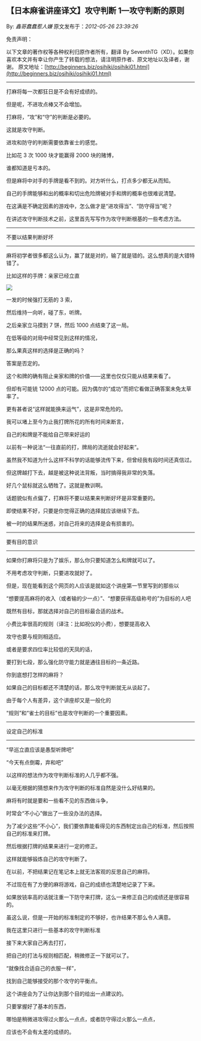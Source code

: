## 【日本麻雀讲座译文】攻守判断 1—攻守判断的原则

By: _鑫哥蠢蠢惹人嫌_ 原文发布于：_2012-05-26 23:39:26_

免责声明：

以下文章的著作权等各种权利归原作者所有，翻译
By
SeventhTG（XD）。如果你喜欢本文并有幸让你产生了转载的想法，请注明原作者、原文地址以及译者，谢谢。
原文地址：[http://beginners.biz/osihiki/osihiki01.html](http://beginners.biz/osihiki/osihiki01.html)

---

打麻将每一次都狂日是不会有好成绩的。

但是呢，不进攻点棒又不会增加。

打麻将，“攻”和“守”的判断是必要的。

这就是攻守判断。

进攻和防守的判断需要依靠雀士的感觉。

比如花 3 次 1000 块才能赢得 2000 块的赌博，

谁都知道是亏本的。

但是麻将中对手的手牌是看不到的。对方听什么，打点多少都无从而知。

自己的手牌能够和出的概率和切出危险牌被对手和牌的概率也很难说清楚。

在这满是不确定因素的游戏中，怎么做才是“进攻得当”、“防守得当”呢？

在讲述攻守判断技术之前，这里首先写写作为攻守判断根基的一些考虑方法。

---

不要以结果判断好坏

---

麻将初学者很多都这么认为，赢了就是对的，输了就是错的。这么想真的是大错特错了。

比如这样的手牌：亲家已经立直

![](http://s6.sinaimg.cn/middle/7f78b76fxc0f330a9a275&690)

一发的时候强打无筋的 3 索，

然后维持一向听，碰了东，听牌。

之后亲家立马摸到 7 饼，然后 1000 点结束了这一局。

在低等级的对局中经常见到这样的情况，

那么果真这样的选择是正确的吗？

答案是否定的。

这个和牌的确有阻止亲家和牌的价值——这里也仅仅只能从结果来看了。

但却有可能铳 12000 点的可能。因为偶尔的“成功”而把它看做正确答案未免太草率了。

更有甚者说“这样就能换来运气”，这是非常危险的。

我可以堵上至今为止我打牌所花的所有时间来断言，

自己的和牌是不能给自己带来好运的

以前有一种说法“一往直前的打，牌局的流逝就会好起来”。

虽然我不知道为什么这样不科学的话能够流传下来，但曾经我有段时间还真信过。

但这牌越打下去，越是被这种说法背叛，当时搞得我非常的失落。

好几个鼠标就这么牺牲了。这就是教训啊。

话题貌似有点偏了，打麻将不要以结果来判断好坏是非常重要的。

即使结果不好，只要是你觉得正确的选择就应该继续下去。

被一时的结果所迷惑，对自己将来的选择是会有损害的。

---

要有目的意识

---

如果你打麻将只是为了娱乐，那么你只要知道怎么和牌就可以了。

不用考虑攻守判断，只要进攻就好了。

但是，现在能看到这个网页的人应该是就如这个讲座第一节里写到的那些以

“想要提高麻将的收入（或者输的少一点）”、“想要获得高级称号的”为目标的人吧

既然有目标，那就选择对自己的目标最合适的战术。

小费比率很高的规则（译注：比如祝仪的小费），想要提高收入

攻守也要与规则相适应。

或者是要求四位率比较低的天凤的话，

要打到七段，那么强化防守能力就是通往目标的一条近路。

你到底想打怎样的麻将？

如果自己的目标都还不清楚的话，那么攻守判断就无从谈起了。

由于每个人有差异，这个讲座却又是一般化的

“规则”和“雀士的目标”也是攻守判断的一个重要因素。

---

设定自己的标准

---

“早巡立直应该是愚型听牌吧”

“今天有点倒霉，弃和吧”

以这样的想法作为攻守判断标准的人几乎都不强。

以毫无根据的猜想来作为攻守判断的标准自然是没什么好结果的。

麻将有时就是要和一些看不见的东西做斗争，

时常会“不小心”做出了一些没办法的选择。

为了减少这些“不小心”，我们要依靠能看得见的东西制定出自己的标准，然后按照自己的标准来打牌。

然后根据打牌的结果来进行一定的修正。

这样就能够锻炼自己的攻守判断了。

在以前，不把结果记在笔记本上就无法客观的反思自己的麻将。

不过现在有了方便的麻将游戏，自己的成绩也清楚地记录了下来。

如果放铳率高的话就注重一下防守来打牌，这么一来修正自己的成绩还是很容易的。

虽这么说，但是一开始的标准制定的不够好，也许结果不那么令人满意。

我在这里只进行一些基本的攻守判断标准

接下来大家自己再去打打，

把自己的打法与规则相匹配，稍微修正一下就可以了。

“就像找合适自己的衣服一样”，

找到自己能够接受的那个攻守的平衡点。

这个讲座会为了让你达到那个目的给出一点建议的。

只要掌握好了基本的东西，

哪怕是稍微进攻得过火那么一点点，或者防守得过火那么一点点，

应该也不会有太差的成绩的。
